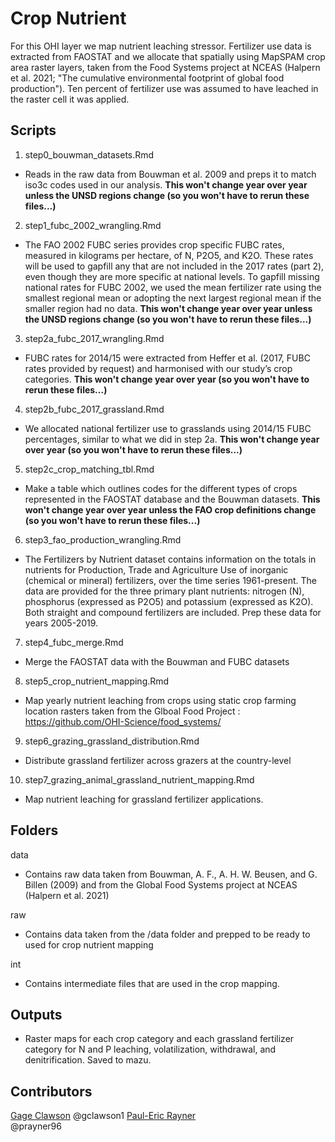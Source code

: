 # Crop Nutrient
For this OHI layer we map nutrient leaching stressor. Fertilizer use data is extracted from FAOSTAT and we allocate that spatially using MapSPAM crop area raster layers, taken from the Food Systems project at NCEAS (Halpern et al. 2021; "The cumulative environmental footprint of global food production"). Ten percent of fertilizer use was assumed to have leached in the raster cell it was applied.

## Scripts

1. step0_bouwman_datasets.Rmd
 - Reads in the raw data from Bouwman et al. 2009 and preps it to match iso3c codes used in our analysis. **This won't change year over year unless the UNSD regions change (so you won't have to rerun these files...)**

2. step1_fubc_2002_wrangling.Rmd
 - The FAO 2002 FUBC series provides crop specific FUBC rates, measured in kilograms per hectare, of N, P2O5, and K2O. These rates will be used to gapfill any that are not included in the 2017 rates (part 2), even though they are more specific at national levels. To gapfill missing national rates for FUBC 2002, we used the mean fertilizer rate using the smallest regional mean or adopting the next largest regional mean if the smaller region had no data. **This won't change year over year unless the UNSD regions change (so you won't have to rerun these files...)**

3. step2a_fubc_2017_wrangling.Rmd
 - FUBC rates for 2014/15 were extracted from Heffer et al. (2017, FUBC rates provided by request) and harmonised with our study’s crop categories. **This won't change year over year (so you won't have to rerun these files...)**

4. step2b_fubc_2017_grassland.Rmd
 - We allocated national fertilizer use to grasslands using 2014/15 FUBC percentages, similar to what we did in step 2a. **This won't change year over year (so you won't have to rerun these files...)** 

5. step2c_crop_matching_tbl.Rmd
 - Make a table which outlines codes for the different types of crops represented in the FAOSTAT database and the Bouwman datasets. **This won't change year over year unless the FAO crop definitions change (so you won't have to rerun these files...)**

6. step3_fao_production_wrangling.Rmd
 - The Fertilizers by Nutrient dataset contains information on the totals in nutrients for Production, Trade and Agriculture Use of inorganic (chemical or mineral) fertilizers, over the time series 1961-present. The data are provided for the three primary plant nutrients: nitrogen (N), phosphorus (expressed as P2O5) and potassium (expressed as K2O). Both straight and compound fertilizers are included. Prep these data for years 2005-2019.

7. step4_fubc_merge.Rmd
 - Merge the FAOSTAT data with the Bouwman and FUBC datasets

8. step5_crop_nutrient_mapping.Rmd
 - Map yearly nutrient leaching from crops using static crop farming location rasters taken from the Glboal Food Project : https://github.com/OHI-Science/food_systems/

9. step6_grazing_grassland_distribution.Rmd
 - Distribute grassland fertilizer across grazers at the country-level

10. step7_grazing_animal_grassland_nutrient_mapping.Rmd
 - Map nutrient leaching for grassland fertilizer applications.

## Folders

data
 - Contains raw data taken from Bouwman, A. F., A. H. W. Beusen, and G. Billen (2009) and from the Global Food Systems project at NCEAS (Halpern et al. 2021)

raw 
 - Contains data taken from the /data folder and prepped to be ready to used for crop nutrient mapping

int
 - Contains intermediate files that are used in the crop mapping.
 
## Outputs 
 - Raster maps for each crop category and each grassland fertilizer category for N and P leaching, volatilization, withdrawal, and denitrification. Saved to mazu. 

## Contributors
[Gage Clawson](clawson@nceas.ucsb.edu)
@gclawson1
[Paul-Eric Rayner](rayner@nceas.ucsb.edu)      
@prayner96  